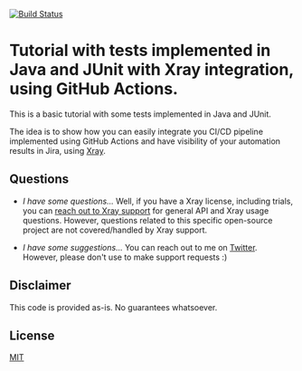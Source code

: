 [![Build Status](https://www.travis-ci.com/bitcoder/tutorial-java-junit-calc.svg?branch=main)](https://www.travis-ci.com/bitcoder/tutorial-java-junit-calc)

# Tutorial with tests implemented in Java and JUnit with Xray integration, using GitHub Actions.

This is a basic tutorial with some tests implemented in Java and JUnit.

The idea is to show how you can easily integrate you CI/CD pipeline implemented using GitHub Actions and have visibility of your automation results in Jira, using [Xray](https://getxray.app/).

## Questions

* _I have some questions..._
Well, if you have a Xray license, including trials, you can [reach out to Xray support](https://jira.xpand-it.com/servicedesk/customer/portal/2) for general API and Xray usage questions. However, questions related to this specific open-source project are not covered/handled by Xray support.

* _I have some suggestions..._
You can reach out to me on [Twitter](https://www.twitter.com/darktelecom). However, please don't use to make support requests :)


## Disclaimer

This code is provided as-is. No guarantees whatsoever.

## License


[MIT](LICENSE)
